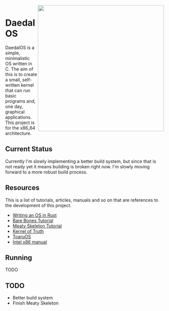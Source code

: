 <img src=http://i.imgur.com/rX08oeR.jpg width=400 align=right>

# DaedalOS

DaedalOS is a simple, minimalistic OS written in C. The aim of this is to
create a small, self-written kernel that can run basic programs and, one day,
graphical applications. This project is for the x86_64 architecture.

## Current Status

Currently I'm slowly implementing a better build system, but since that is not
ready yet it means building is broken right now. I'm slowly moving forward to 
a more robust build process.

## Resources

This is a list of tutorials, articles, manuals and so on that are
references to the development of this project.

-   [Writing an OS in Rust][rust]
-   [Bare Bones Tutorial][barebones]
-   [Meaty Skeleton Tutorial][meaty]
-   [Kernel of Truth][kot]
-   [ToaruOS][toaruos]
-   [Intel x86 manual][intel]

## Running

TODO

## TODO

-   Better build system
-   Finish Meaty Skeleton

[rust]: os.phil-opp.com/

[barebones]: http://wiki.osdev.org/C%2B%2B_Bare_Bones

[meaty]: http://wiki.osdev.org/User:Sortie/Meaty_Skeleton

[kot]: https://github.com/iankronquist/kernel-of-truth

[toaruos]: https://github.com/klange/toaruos

[intel]: http://www.intel.com/content/www/us/en/processors/architectures-software-developer-manuals.html

